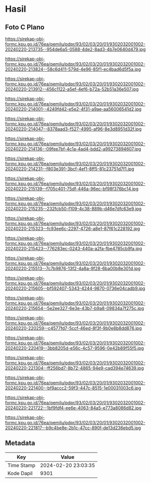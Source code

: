 # Hasil

## Foto C Plano

https://sirekap-obj-formc.kpu.go.id/76ea/pemilu/pdpr/93/02/03/20/01/9302032001002-20240220-213735--954de6a5-0588-4de2-8ad3-4b7e0640d479.jpg

https://sirekap-obj-formc.kpu.go.id/76ea/pemilu/pdpr/93/02/03/20/01/9302032001002-20240220-213824--58c6d411-579d-4e96-85f1-ec4bad6d5f5a.jpg

https://sirekap-obj-formc.kpu.go.id/76ea/pemilu/pdpr/93/02/03/20/01/9302032001002-20240220-213912--456c1122-a5ef-4ef6-b72a-52b51a36e507.jpg

https://sirekap-obj-formc.kpu.go.id/76ea/pemilu/pdpr/93/02/03/20/01/9302032001002-20240220-214001--4249fd42-e5e2-4f31-a9ae-aa56006541d2.jpg

https://sirekap-obj-formc.kpu.go.id/76ea/pemilu/pdpr/93/02/03/20/01/9302032001002-20240220-214047--8378aad3-f527-4995-af96-8e3d8951d32f.jpg

https://sirekap-obj-formc.kpu.go.id/76ea/pemilu/pdpr/93/02/03/20/01/9302032001002-20240220-214136--09fee7bf-4c1a-4ad4-bdd2-a99273894607.jpg

https://sirekap-obj-formc.kpu.go.id/76ea/pemilu/pdpr/93/02/03/20/01/9302032001002-20240220-214231--f803e391-3bcf-4ef1-8ff5-81c23751d7f1.jpg

https://sirekap-obj-formc.kpu.go.id/76ea/pemilu/pdpr/93/02/03/20/01/9302032001002-20240220-215139--f705c401-75df-446a-96ec-bf98f376bc14.jpg

https://sirekap-obj-formc.kpu.go.id/76ea/pemilu/pdpr/93/02/03/20/01/9302032001002-20240220-215235--232fcb50-f109-4c38-889b-d46e7dfc63e9.jpg

https://sirekap-obj-formc.kpu.go.id/76ea/pemilu/pdpr/93/02/03/20/01/9302032001002-20240220-215323--fc93ee6c-2297-4726-a8e1-87f61c228192.jpg

https://sirekap-obj-formc.kpu.go.id/76ea/pemilu/pdpr/93/02/03/20/01/9302032001002-20240220-215423--776283ec-0243-440a-a2fa-fbe4785cb9fa.jpg

https://sirekap-obj-formc.kpu.go.id/76ea/pemilu/pdpr/93/02/03/20/01/9302032001002-20240220-215513--7c7b9876-13f2-4a8a-9f28-6ba00b8e301d.jpg

https://sirekap-obj-formc.kpu.go.id/76ea/pemilu/pdpr/93/02/03/20/01/9302032001002-20240220-215605--bf592407-5343-4244-9870-0736e04cadb9.jpg

https://sirekap-obj-formc.kpu.go.id/76ea/pemilu/pdpr/93/02/03/20/01/9302032001002-20240220-215654--5e2ee327-6e3e-43b7-b9a8-09834a7f275c.jpg

https://sirekap-obj-formc.kpu.go.id/76ea/pemilu/pdpr/93/02/03/20/01/9302032001002-20240220-220259--c4577fd7-5ccf-46ed-8f3f-9b0e8b8dd876.jpg

https://sirekap-obj-formc.kpu.go.id/76ea/pemilu/pdpr/93/02/03/20/01/9302032001002-20240220-220419--3bb8205d-e56c-4c57-9596-0e42b89f55f5.jpg

https://sirekap-obj-formc.kpu.go.id/76ea/pemilu/pdpr/93/02/03/20/01/9302032001002-20240220-221304--ff256bd7-8b72-4865-94e9-cad394e74639.jpg

https://sirekap-obj-formc.kpu.go.id/76ea/pemilu/pdpr/93/02/03/20/01/9302032001002-20240220-221400--bf9accc2-59f3-447c-8515-1e00031003c6.jpg

https://sirekap-obj-formc.kpu.go.id/76ea/pemilu/pdpr/93/02/03/20/01/9302032001002-20240220-221722--1bf9fdf4-ee6e-4063-84a5-e773a8086d82.jpg

https://sirekap-obj-formc.kpu.go.id/76ea/pemilu/pdpr/93/02/03/20/01/9302032001002-20240220-221817--b9c4be8e-2b1c-47cc-890f-de13d236ebd5.jpg


## Metadata

| Key        | Value               |
| ---------- | ------------------- |
| Time Stamp | 2024-02-20 23:03:35 |
| Kode Dapil | 9301                |



